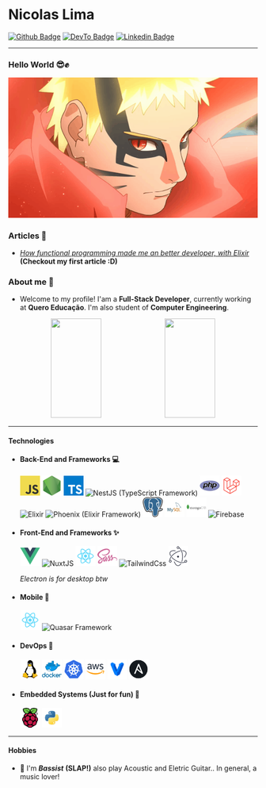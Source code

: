 # Nicolas Lima
[![Github Badge](https://img.shields.io/badge/-GitHub-000?style=flat-square&logo=Github&logoColor=white&link=https://github.com/nicolaslima321)](https://github.com/nicolaslima321) [![DevTo Badge](https://img.shields.io/badge/-DEV.TO-000?style=flat-square&logo=dev.to&logoColor=white&link=https://dev.to/nicolaslima321)](https://dev.to/nicolaslima321) [![Linkedin Badge](https://img.shields.io/badge/-LinkedIn-blue?style=flat-square&logo=Linkedin&logoColor=white&link=https://www.linkedin.com/in/nicolas-lima-98a0a1131/)](https://www.linkedin.com/in/nicolas-lima-98a0a1131/)

-----

### Hello World :sunglasses::fist:
<img src="baryon-mode-slow.gif">

### Articles :book:
* [*How functional programming made me an better developer, with Elixir*](https://dev.to/nicolaslima321/how-functional-programming-made-me-an-better-developer-with-elixir-34eg) **(Checkout my first article :D)**
### About me :bookmark:
* Welcome to my profile! I'am a **Full-Stack Developer**, currently working at **Quero Educação**. I'm also student of **Computer Engineering**.


<div align="center">
  <span style="inline-block">
    <img src="https://github-readme-stats.vercel.app/api?username=nicolaslima321&count_private=true&show_icons=true&theme=dark" width="45%" height="200px">
    <img src="https://github-readme-stats.vercel.app/api/top-langs/?username=nicolaslima321&hide=java,%20ruby,%20CSS,%20objective-c,%20html&show_icons=true&theme=dark&layout=compact" width="45%" height="200px">
  </span>
</div>

***

#### Technologies
  * #### **Back-End and Frameworks** :computer:
    <img alt="JavaScript" src="https://raw.githubusercontent.com/github/explore/80688e429a7d4ef2fca1e82350fe8e3517d3494d/topics/javascript/javascript.png" width="40px" height="40px" />
    <img alt="Pai de Todos" src="https://raw.githubusercontent.com/github/explore/80688e429a7d4ef2fca1e82350fe8e3517d3494d/topics/nodejs/nodejs.png" width="40px" height="40px" />
    <img alt="TypeScript" src="https://raw.githubusercontent.com/github/explore/80688e429a7d4ef2fca1e82350fe8e3517d3494d/topics/typescript/typescript.png" width="40px" height="40px" />
    <img alt="NestJS (TypeScript Framework)" src="https://camo.githubusercontent.com/5f54c0817521724a2deae8dedf0c280a589fd0aa9bffd7f19fa6254bb52e996a/68747470733a2f2f6e6573746a732e636f6d2f696d672f6c6f676f2d736d616c6c2e737667" width="40px" height="40px" />
    <img alt="PHP" src="https://raw.githubusercontent.com/github/explore/ccc16358ac4530c6a69b1b80c7223cd2744dea83/topics/php/php.png" width="40px" height="40px" />
    <img alt="Laravel" src="https://raw.githubusercontent.com/github/explore/56a826d05cf762b2b50ecbe7d492a839b04f3fbf/topics/laravel/laravel.png" width="40px" height="40px" />
    <img alt="Elixir" src="https://avatars.githubusercontent.com/u/1481354?s=280&v=4" width="40px" height="40px" />
    <img alt="Phoenix (Elixir Framework)" src="https://hexdocs.pm/phoenix/assets/logo.png" width="40px" height="40px" />
    <img alt="PostgreSQL" src="https://raw.githubusercontent.com/github/explore/80688e429a7d4ef2fca1e82350fe8e3517d3494d/topics/postgresql/postgresql.png" width="40px" height="40px" />
    <img alt="MySQL" src="https://raw.githubusercontent.com/github/explore/80688e429a7d4ef2fca1e82350fe8e3517d3494d/topics/mysql/mysql.png" height="40px" />
    <img alt="MongoDB" src="https://raw.githubusercontent.com/github/explore/80688e429a7d4ef2fca1e82350fe8e3517d3494d/topics/mongodb/mongodb.png" height="40px" />
    <img alt="Firebase" src="https://www.gstatic.com/devrel-devsite/prod/v1674d466be3b1154327dd11cf186e748303b1e92ae31ff35df0f5192fbd777ea/firebase/images/touchicon-180.png" width="40px" height="40px" />

  * #### **Front-End and Frameworks** :sparkles:
    <img alt="VueJS" src="https://raw.githubusercontent.com/github/explore/80688e429a7d4ef2fca1e82350fe8e3517d3494d/topics/vue/vue.png" width="40px" height="40px" />
    <img alt="NuxtJS" src="https://raw.githubusercontent.com/nuxt/nuxt.js/dev/.github/nuxt.png" width="40px" height="40px" />
    <img alt="React" src="https://raw.githubusercontent.com/github/explore/80688e429a7d4ef2fca1e82350fe8e3517d3494d/topics/react/react.png" width="40px" height="40px" />
    <img alt="Sass" src="https://raw.githubusercontent.com/github/explore/80688e429a7d4ef2fca1e82350fe8e3517d3494d/topics/sass/sass.png" width="40px" height="40px" />
    <img alt="TailwindCss" src="https://camo.githubusercontent.com/53b9876cd8e38928387c6824043b0e2772b15b1bfdb7f42d0864216abbf3dfe8/68747470733a2f2f7265666163746f72696e6775692e6e7963332e63646e2e6469676974616c6f6365616e7370616365732e636f6d2f7461696c77696e642d6c6f676f2e737667" height="40px" />
    <img alt="Electron (Desktop)" src="https://raw.githubusercontent.com/github/explore/80688e429a7d4ef2fca1e82350fe8e3517d3494d/topics/electron/electron.png" width="40px" height="40px" />

    *Electron is for desktop btw*
    
  * #### **Mobile** :iphone:
    <img alt="React Native" src="https://raw.githubusercontent.com/github/explore/80688e429a7d4ef2fca1e82350fe8e3517d3494d/topics/react/react.png" width="40px" height="40px" />
    <img alt="Quasar Framework" src="https://cdn.quasar.dev/logo/svg/quasar-logo.svg" width="40px" height="40px" />

  * #### **DevOps** :penguin:
    <img alt="Linux FTW" src="https://raw.githubusercontent.com/github/explore/80688e429a7d4ef2fca1e82350fe8e3517d3494d/topics/linux/linux.png" width="40px" height="40px" />
    <img alt="Docker" src="https://raw.githubusercontent.com/github/explore/80688e429a7d4ef2fca1e82350fe8e3517d3494d/topics/docker/docker.png" width="40px" height="40px" />
    <img alt="Kubernetes" src="https://raw.githubusercontent.com/github/explore/80688e429a7d4ef2fca1e82350fe8e3517d3494d/topics/kubernetes/kubernetes.png" width="40px" height="40px" />
    <img alt="AWS" src="https://raw.githubusercontent.com/github/explore/fbceb94436312b6dacde68d122a5b9c7d11f9524/topics/aws/aws.png" width="40px" height="40px" />
    <img alt="Vagrant" src="https://raw.githubusercontent.com/github/explore/80688e429a7d4ef2fca1e82350fe8e3517d3494d/topics/vagrant/vagrant.png" width="40px" height="40px" />
    <img alt="Ansible" src="https://raw.githubusercontent.com/github/explore/80688e429a7d4ef2fca1e82350fe8e3517d3494d/topics/ansible/ansible.png" width="40px" height="40px" />

  * #### Embedded Systems (Just for fun) :robot:
    <img alt="Raspberry Pi" src="https://raw.githubusercontent.com/github/explore/80688e429a7d4ef2fca1e82350fe8e3517d3494d/topics/raspberry-pi/raspberry-pi.png" width="40px" height="40px" />
    <img alt="Python" src="https://raw.githubusercontent.com/github/explore/80688e429a7d4ef2fca1e82350fe8e3517d3494d/topics/python/python.png" width="40px" height="40px" />

***

#### Hobbies
* 🎸 I'm ***Bassist*** **(SLAP!)** also play Acoustic and Eletric Guitar.. In general, a music lover!
